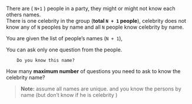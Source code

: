 <div class="markdown-content" id="problem-content">
<p>There are ( <code class="highlighter-rouge">N+1</code> ) people in a party, they might or might not know each others names. <br/>
There is one celebrity in the group (<strong>total <code class="highlighter-rouge">N + 1</code> people</strong>), celebrity does not know any of <code class="highlighter-rouge">N</code> peoples by name and all <code class="highlighter-rouge">N</code> people know celebrity by name.</p>
<p>You are given the list of people’s names (<code class="highlighter-rouge">N + 1</code>),</p>
<p>You can ask only one question from the people.</p>
<div class="highlighter-rouge"><pre class="highlight"><code>	Do you know this name?
</code></pre>
</div>
<p>How many <strong>maximum number</strong> of questions you need to ask to know the celebrity name?</p>
<blockquote>
<p><strong>Note:</strong> assume all names are unique. and you know the persons by name (but don’t know if he is celebrity )</p>
</blockquote>
</div>